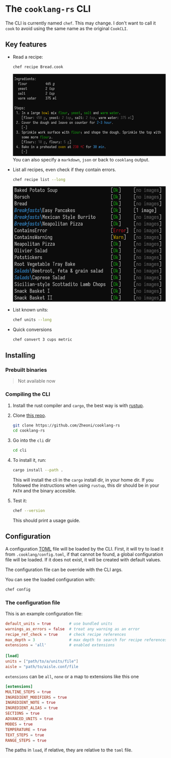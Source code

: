# The `cooklang-rs` CLI

The CLI is currently named `chef`. This may change. I don't want to
call it `cook` to avoid using the same name as the original `CookCLI`.

## Key features
- Read a recipe:
    ```sh
    chef recipe Bread.cook
    ```
    ![](../images/bread3.png)
    You can also specify a `markdown`, `json` or back to `cooklang` output.

- List all recipes, even check if they contain errors.
    ```sh
    chef recipe list --long
    ```
    ![](../images/list.png)

- List known units:
    ```sh
    chef units --long
    ```

- Quick conversions
    ```sh
    chef convert 3 cups metric
    ```


## Installing
### Prebuilt binaries
> Not available now

### Compiling the CLI
1. Install the rust compiler and `cargo`, the best way is with
[rustup](https://rustup.rs/).
2. Clone [this repo](https://github.com/Zheoni/cooklang-rs).
    ```sh
    git clone https://github.com/Zheoni/cooklang-rs
    cd cooklang-rs
    ```
3. Go into the `cli` dir
    ```sh
    cd cli
    ```
4. To install it, run:
    ```sh
    cargo install --path .
    ```
    This will install the cli in the `cargo` install dir, in your home dir.
    If you followed the instructions when using `rustup`, this dir should be
    in your `PATH` and the binary accesible.

5. Test it:
    ```sh
    chef --version
    ```
    This should print a usage guide.


## Configuration
A configuration [TOML](https://toml.io) file will be loaded by the CLI.
First, it will try to load it from `.cooklang/config.toml`, if that cannot
be found, a global configuration file will be loaded. If it does not
exist, it will be created with default values.

The configuration file can be override with the CLI args.

You can see the loaded configuration with:
```sh
chef config
```

### The configuration file
This is an example configuration file:
```toml
default_units = true        # use bundled units
warnings_as_errors = false  # treat any warning as an error
recipe_ref_check = true     # check recipe references
max_depth = 3               # max depth to search for recipe references
extensions = 'all'          # enabled extensions

[load]
units = ["path/to/a/units/file"]
aisle = "path/to/aisle.conf/file
```

`extensions` can be `all`, `none` or a map to extensions like this one
```toml
[extensions]
MULTINE_STEPS = true
INGREDIENT_MODIFIERS = true
INGREDIENT_NOTE = true
INGREDIENT_ALIAS = true
SECTIONS = true
ADVANCED_UNITS = true
MODES = true
TEMPERATURE = true
TEXT_STEPS = true
RANGE_STEPS = true
```

The paths in `load`, if relative, they are relative to the `toml` file.
